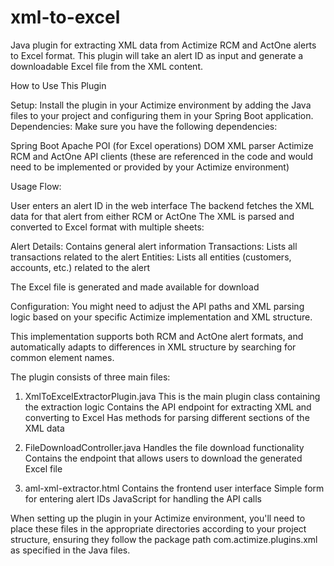 # xml-to-excel
Java plugin for extracting XML data from Actimize RCM and ActOne alerts to Excel format. This plugin will take an alert ID as input and generate a downloadable Excel file from the XML content.

How to Use This Plugin

Setup: Install the plugin in your Actimize environment by adding the Java files to your project and configuring them in your Spring Boot application.
Dependencies: Make sure you have the following dependencies:

Spring Boot
Apache POI (for Excel operations)
DOM XML parser
Actimize RCM and ActOne API clients (these are referenced in the code and would need to be implemented or provided by your Actimize environment)


Usage Flow:

User enters an alert ID in the web interface
The backend fetches the XML data for that alert from either RCM or ActOne
The XML is parsed and converted to Excel format with multiple sheets:

Alert Details: Contains general alert information
Transactions: Lists all transactions related to the alert
Entities: Lists all entities (customers, accounts, etc.) related to the alert


The Excel file is generated and made available for download


Configuration: You might need to adjust the API paths and XML parsing logic based on your specific Actimize implementation and XML structure.

This implementation supports both RCM and ActOne alert formats, and automatically adapts to differences in XML structure by searching for common element names.

The plugin consists of three main files:

1. XmlToExcelExtractorPlugin.java
This is the main plugin class containing the extraction logic
Contains the API endpoint for extracting XML and converting to Excel
Has methods for parsing different sections of the XML data


2. FileDownloadController.java
Handles the file download functionality
Contains the endpoint that allows users to download the generated Excel file


3. aml-xml-extractor.html
Contains the frontend user interface
Simple form for entering alert IDs
JavaScript for handling the API calls



When setting up the plugin in your Actimize environment, you'll need to place these files in the appropriate directories according to your project structure, ensuring they follow the package path com.actimize.plugins.xml as specified in the Java files.
